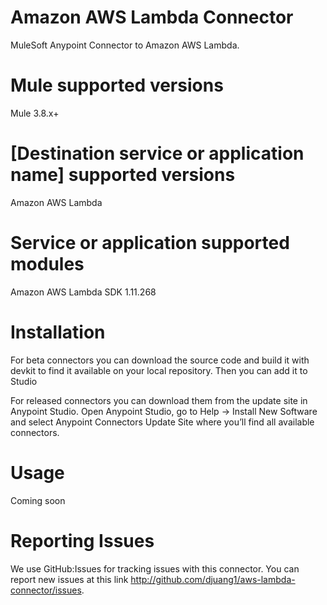 # Amazon AWS Lambda Connector

MuleSoft Anypoint Connector to Amazon AWS Lambda.

# Mule supported versions
Mule 3.8.x+

# [Destination service or application name] supported versions
Amazon AWS Lambda

# Service or application supported modules
Amazon AWS Lambda SDK 1.11.268

# Installation
For beta connectors you can download the source code and build it with devkit to find it available on your local repository. Then you can add it to Studio

For released connectors you can download them from the update site in Anypoint Studio.
Open Anypoint Studio, go to Help → Install New Software and select Anypoint Connectors Update Site where you’ll find all available connectors.

# Usage
Coming soon

# Reporting Issues
We use GitHub:Issues for tracking issues with this connector. You can report new issues at this link http://github.com/djuang1/aws-lambda-connector/issues.
